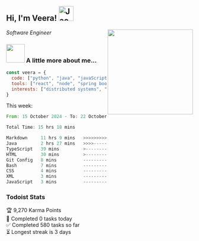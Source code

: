 <h2> Hi, I'm Veera! <img src="https://raw.githubusercontent.com/Tarikul-Islam-Anik/Animated-Fluent-Emojis/master/Emojis/Activities/Jack-O-Lantern.png" alt="Jack-O-Lantern" width="40" height="40" /></h2>
<img align='right' src="https://user-images.githubusercontent.com/74038190/213911110-aedbef38-a29f-4b6b-a65c-11608b4f75a5.gif" width="230">
<p><em>Software Engineer</em></p>


### <img src="https://user-images.githubusercontent.com/74038190/216656963-09118229-8a9e-4af0-910c-c37f35f2e210.gif" width="50"> A little more about me...  

```javascript
const veera = {
  code: ["python", "java", "javaScript", "typeScript", "c++"],
  tools: ["react", "node", "spring boot", "docker", "next.JS", "aws"],
  interests: ["distributed systems", "enterprise software", "parallel computing", "cloud computing", "machine learning", "AI"]
}
```
This week:
<!--START_SECTION:waka-->

```rust
From: 15 October 2024 - To: 22 October 2024

Total Time: 15 hrs 18 mins

Markdown     11 hrs 9 mins   >>>>>>>>>>>>>>>>>>-------   72.89 %
Java         2 hrs 27 mins   >>>>---------------------   16.02 %
TypeScript   39 mins         >------------------------   04.27 %
HTML         30 mins         >------------------------   03.34 %
Git Config   8 mins          -------------------------   00.95 %
Bash         7 mins          -------------------------   00.77 %
CSS          4 mins          -------------------------   00.49 %
XML          3 mins          -------------------------   00.43 %
JavaScript   3 mins          -------------------------   00.36 %
```

<!--END_SECTION:waka-->


### Todoist Stats

<!-- TODO-IST:START -->
🏆  9,270 Karma Points           
🌸  Completed 0 tasks today           
✅  Completed 580 tasks so far           
⏳  Longest streak is 3 days
<!-- TODO-IST:END -->
<!--
Profile views:
[![](https://visitcount.itsvg.in/api?id=veeravivekt&label=Profile%20Views&color=1&icon=2&pretty=false)](https://visitcount.itsvg.in)
-->
